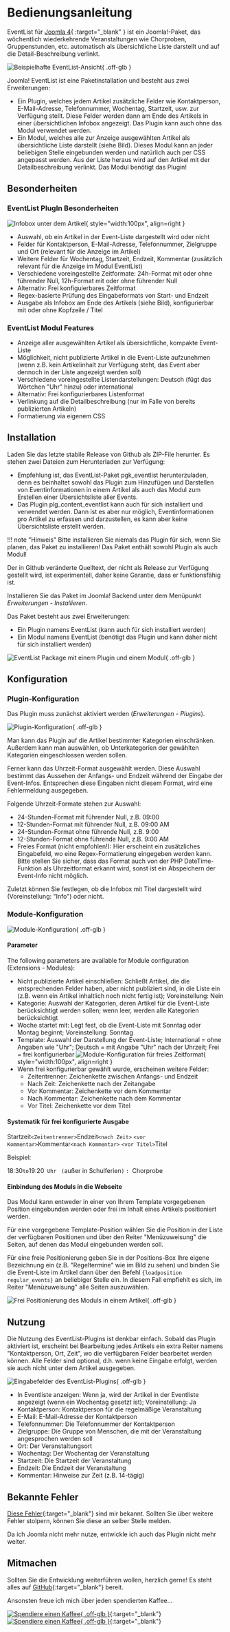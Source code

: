 # Bedienungsanleitung

EventList für [Joomla 4](https://www.joomla.de){ :target="_blank" } ist ein Joomla!-Paket, das wöchentlich wiederkehrende Veranstaltungen wie Chorproben, Gruppenstunden, etc. automatisch als übersichtliche Liste darstellt und auf die Detail-Beschreibung verlinkt.

![Beispielhafte EventList-Ansicht](assets/images/Portfolio_EventList.png){ .off-glb }

Joomla! EventList ist eine Paketinstallation und besteht aus zwei Erweiterungen:

- Ein Plugin, welches jedem Artikel zusätzliche Felder wie Kontaktperson, E-Mail-Adresse, Telefonnummer, Wochentag, Startzeit, usw. zur Verfügung stellt. Diese Felder werden dann am Ende des Artikels in einer übersichtlichen Infobox angezeigt. Das Plugin kann auch ohne das Modul verwendet werden.
- Ein Modul, welches alle zur Anzeige ausgewählten Artikel als übersichtliche Liste darstellt (siehe Bild). Dieses Modul kann an jeder beliebigen Stelle eingebunden werden und natürlich auch per CSS angepasst werden. Aus der Liste heraus wird auf den Artikel mit der Detailbeschreibung verlinkt. Das Modul benötigt das Plugin!

## Besonderheiten

### EventList PlugIn Besonderheiten

![Infobox unter dem Artikel](assets/images/EventList_Plugin_Ausgabe.png){ style="width:100px", align=right }

- Auswahl, ob ein Artikel in der Event-Liste dargestellt wird oder nicht
- Felder für Kontaktperson, E-Mail-Adresse, Telefonnummer, Zielgruppe und Ort (relevant für die Anzeige im Artikel)
- Weitere Felder für Wochentag, Startzeit, Endzeit, Kommentar (zusätzlich relevant für die Anzeige im Modul EventList)
- Verschiedene voreingestellte Zeitformate: 24h-Format mit oder ohne führender Null, 12h-Format mit oder ohne führender Null
- Alternativ: Frei konfiguierbares Zeitformat
- Regex-basierte Prüfung des Eingabeformats von Start- und Endzeit
- Ausgabe als Infobox am Ende des Artikels (siehe Bild), konfigurierbar mit oder ohne Kopfzeile / Titel 

### EventList Modul Features

- Anzeige aller ausgewählten Artikel als übersichtliche, kompakte Event-Liste
- Möglichkeit, nicht publizierte Artikel in die Event-Liste aufzunehmen (wenn z.B. kein Artikelinhalt zur Verfügung steht, das Event aber dennoch in der Liste angezeigt werden soll)
- Verschiedene voreingestellte Listendarstellungen: Deutsch (fügt das Wörtchen "Uhr" hinzu) oder international
- Alternativ: Frei konfigurierbares Listenformat
- Verlinkung auf die Detailbeschreibung (nur im Falle von bereits publizierten Artikeln)
- Formatierung via eigenem CSS

## Installation

Laden Sie das letzte stabile Release von Github als ZIP-File herunter. Es stehen zwei Dateien zum Herunterladen zur Verfügung:

- Empfehlung ist, das EventList-Paket pgk_eventlist herunterzuladen, denn es beinhaltet sowohl das Plugin zum Hinzufügen und Darstellen von Eventinformationen in einem Artikel als auch das Modul zum Erstellen einer Übersichtsliste aller Events.
- Das Plugin plg_content_eventlist kann auch für sich installiert und verwendet werden. Dann ist es aber nur möglich, Eventinformationen pro Artikel zu erfassen und darzustellen, es kann aber keine Übersichtsliste erstellt werden.

!!! note "Hinweis"
    Bitte installieren Sie niemals das Plugin für sich, wenn Sie planen, das Paket zu installieren! Das Paket enthält sowohl Plugin als auch Modul!

Der in Github veränderte Quelltext, der nicht als Release zur Verfügung gestellt wird, ist experimentell, daher keine Garantie, dass er funktionsfähig ist.

Installieren Sie das Paket im Joomla! Backend unter dem Menüpunkt *Erweiterungen - Installieren*.

Das Paket besteht aus zwei Erweiterungen:

- Ein Plugin namens EventList (kann auch für sich installiert werden)
- Ein Modul namens EventList (benötigt das Plugin und kann daher nicht für sich installiert werden)

![EventList Package mit einem Plugin und einem Modul](assets/images/EventList_Installation_Erweiterungen.png){ .off-glb }

## Konfiguration

### Plugin-Konfiguration

Das Plugin muss zunächst aktiviert werden (*Erweiterungen - Plugins*).

![Plugin-Konfiguration](assets/images/EventList_Plugin_Konfiguration.png){ .off-glb }

Man kann das Plugin auf die Artikel bestimmter Kategorien einschränken. Außerdem kann man auswählen, ob Unterkategorien der gewählten Kategorien eingeschlossen werden sollen.

Ferner kann das Uhrzeit-Format ausgewählt werden. Diese Auswahl bestimmt das Aussehen der Anfangs- und Endzeit während der Eingabe der Event-Infos. Entsprechen diese Eingaben nicht diesem Format, wird eine Fehlermeldung ausgegeben.

Folgende Uhrzeit-Formate stehen zur Auswahl:

- 24-Stunden-Format mit führender Null, z.B. 09:00
- 12-Stunden-Format mit führender Null, z.B. 09:00 AM
- 24-Stunden-Format ohne führende Null, z.B. 9:00
- 12-Stunden-Format ohne führende Null, z.B. 9:00 AM
- Freies Format (nicht empfohlen!): Hier erscheint ein zusätzliches Eingabefeld, wo eine Regex-Formatierung eingegeben werden kann. Bitte stellen Sie sicher, dass das Format auch von der PHP DateTime-Funktion als Uhrzeitformat erkannt wird, sonst ist ein Abspeichern der Event-Info nicht möglich.

Zuletzt können Sie festlegen, ob die Infobox mit Titel dargestellt wird (Voreinstellung: "Info") oder nicht.

### Module-Konfiguration

![Module-Konfiguration](assets/images/EventList_Modul_Konfiguration.png){ .off-glb }

#### Parameter

The following parameters are available for Module configuration (Extensions - Modules):

- Nicht publizierte Artikel einschließen: Schließt Artikel, die die entsprechenden Felder haben, aber nicht publiziert sind, in die Liste ein (z.B. wenn ein Artikel inhaltlich noch nicht fertig ist); Voreinstellung: Nein
- Kategorie: Auswahl der Kategorien, deren Artikel für die Event-Liste berücksichtigt werden sollen; wenn leer, werden alle Kategorien berücksichtigt
- Woche startet mit: Legt fest, ob die Event-Liste mit Sonntag oder Montag beginnt; Voreinstellung: Sonntag
- Template: Auswahl der Darstellung der Event-Liste; International = ohne Angaben wie "Uhr"; Deutsch = mit Angabe "Uhr" nach der Uhrzeit; Frei = frei konfigurierbar
![Module-Konfiguration für freies Zeitformat](assets/images/Eventlist_Modul_Konfiguration_FreiesTemplate.png){ style="width:100px", align=right }
- Wenn frei konfigurierbar gewählt wurde, erscheinen weitere Felder:
    - Zeitentrenner: Zeichenkette zwischen Anfangs- und Endzeit
    - Nach Zeit: Zeichenkette nach der Zeitangabe
    - Vor Kommentar: Zeichenkette vor dem Kommentar
    - Nach Kommentar: Zeichenkette nach dem Kommentar
    - Vor Titel: Zeichenkette vor dem Titel

#### Systematik für frei konfigurierte Ausgabe

Startzeit`<Zeitentrenner>`Endzeit`<nach Zeit>` `<vor Kommentar>`Kommentar`<nach Kommentar>` `<vor Titel>`Titel

Beispiel:

18:30` to `19:20` Uhr` ` (`außer in Schulferien`)` `: `Chorprobe

#### Einbindung des Moduls in die Webseite

Das Modul kann entweder in einer von Ihrem Template vorgegebenen Position eingebunden werden oder frei im Inhalt eines Artikels positioniert werden.

Für eine vorgegebene Template-Position wählen Sie die Position in der Liste der verfügbaren Positionen und über den Reiter "Menüzuweisung" die Seiten, auf denen das Modul eingebunden werden soll.

Für eine freie Positionierung geben Sie in der Positions-Box Ihre eigene Bezeichnung ein (z.B. "Regeltermine" wie im Bild zu sehen) und binden Sie die Event-Liste im Artikel dann über den Befehl `{loadposition regular_events}` an beliebiger Stelle ein. In diesem Fall empfiehlt es sich, im Reiter "Menüzuweisung" alle Seiten auszuwählen.

![Frei Positionierung des Moduls in einem Artikel](assets/images/Eventlist_Modul_Konfiguration_FreiePositionierung.png){ .off-glb }

## Nutzung

Die Nutzung des EventList-Plugins ist denkbar einfach. Sobald das Plugin aktiviert ist, erscheint bei Bearbeitung jedes Artikels ein extra Reiter namens "Kontaktperson, Ort, Zeit", wo die verfügbaren Felder bearbeitet werden können. Alle Felder sind optional, d.h. wenn keine Eingabe erfolgt, werden sie auch nicht unter dem Artikel ausgegeben.

![Eingabefelder des EventList-Plugins](assets/images/Eventlist_Plugin_Eingabe.png){ .off-glb }

- In Eventliste anzeigen: Wenn ja, wird der Artikel in der Eventliste angezeigt (wenn ein Wochentag gesetzt ist); Voreinstellung: Ja
- Kontaktperson: Kontaktperson für die regelmäßige Veranstaltung
- E-Mail: E-Mail-Adresse der Kontaktperson
- Telefonnummer: Die Telefonnummer der Kontaktperson
- Zielgruppe: Die Gruppe von Menschen, die mit der Veranstaltung angesprochen werden soll
- Ort: Der Veranstaltungsort
- Wochentag: Der Wochentag der Veranstaltung
- Startzeit: Die Startzeit der Veranstaltung
- Endzeit: Die Endzeit der Veranstaltung
- Kommentar: Hinweise zur Zeit (z.B. 14-tägig)

## Bekannte Fehler

[Diese Fehler](https://github.com/UlricusR/joomla4-eventlist/issues){:target="_blank"} sind mir bekannt. Sollten Sie über weitere Fehler stolpern, können Sie diese an selber Stelle melden.

Da ich Joomla nicht mehr nutze, entwickle ich auch das Plugin nicht mehr weiter.

## Mitmachen

Sollten Sie die Entwicklung weiterführen wollen, herzlich gerne! Es steht alles auf [GitHub](https://github.com/UlricusR/joomla4-eventlist){:target="_blank"} bereit.

Ansonsten freue ich mich über jeden spendierten Kaffee...

[![Spendiere einen Kaffee](assets/images/buymeacoffee_darkbackground.png#only-dark){ .off-glb }](https://www.buymeacoffee.com/ulricus){:target="_blank"}
[![Spendiere einen Kaffee](assets/images/buymeacoffee_lightbackground.png#only-light){ .off-glb }](https://www.buymeacoffee.com/ulricus){:target="_blank"}
